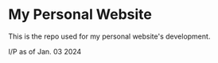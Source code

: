 # My Personal Website

This is the repo used for my personal website's development.

I/P as of Jan. 03 2024
